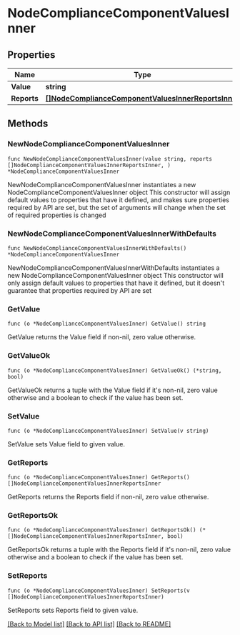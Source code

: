 # NodeComplianceComponentValuesInner

## Properties

Name | Type | Description | Notes
------------ | ------------- | ------------- | -------------
**Value** | **string** |  | 
**Reports** | [**[]NodeComplianceComponentValuesInnerReportsInner**](NodeComplianceComponentValuesInnerReportsInner.md) |  | 

## Methods

### NewNodeComplianceComponentValuesInner

`func NewNodeComplianceComponentValuesInner(value string, reports []NodeComplianceComponentValuesInnerReportsInner, ) *NodeComplianceComponentValuesInner`

NewNodeComplianceComponentValuesInner instantiates a new NodeComplianceComponentValuesInner object
This constructor will assign default values to properties that have it defined,
and makes sure properties required by API are set, but the set of arguments
will change when the set of required properties is changed

### NewNodeComplianceComponentValuesInnerWithDefaults

`func NewNodeComplianceComponentValuesInnerWithDefaults() *NodeComplianceComponentValuesInner`

NewNodeComplianceComponentValuesInnerWithDefaults instantiates a new NodeComplianceComponentValuesInner object
This constructor will only assign default values to properties that have it defined,
but it doesn't guarantee that properties required by API are set

### GetValue

`func (o *NodeComplianceComponentValuesInner) GetValue() string`

GetValue returns the Value field if non-nil, zero value otherwise.

### GetValueOk

`func (o *NodeComplianceComponentValuesInner) GetValueOk() (*string, bool)`

GetValueOk returns a tuple with the Value field if it's non-nil, zero value otherwise
and a boolean to check if the value has been set.

### SetValue

`func (o *NodeComplianceComponentValuesInner) SetValue(v string)`

SetValue sets Value field to given value.


### GetReports

`func (o *NodeComplianceComponentValuesInner) GetReports() []NodeComplianceComponentValuesInnerReportsInner`

GetReports returns the Reports field if non-nil, zero value otherwise.

### GetReportsOk

`func (o *NodeComplianceComponentValuesInner) GetReportsOk() (*[]NodeComplianceComponentValuesInnerReportsInner, bool)`

GetReportsOk returns a tuple with the Reports field if it's non-nil, zero value otherwise
and a boolean to check if the value has been set.

### SetReports

`func (o *NodeComplianceComponentValuesInner) SetReports(v []NodeComplianceComponentValuesInnerReportsInner)`

SetReports sets Reports field to given value.



[[Back to Model list]](../README.md#documentation-for-models) [[Back to API list]](../README.md#documentation-for-api-endpoints) [[Back to README]](../README.md)


